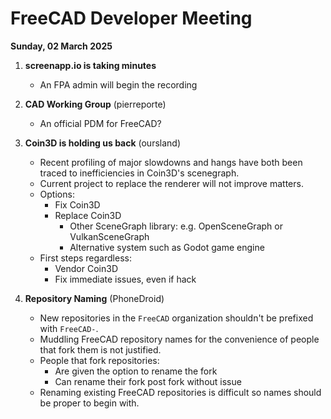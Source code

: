# FreeCAD Developer Meeting

**Sunday, 02 March 2025**

1. **screenapp.io is taking minutes**
   - An FPA admin will begin the recording

2. **CAD Working Group** (pierreporte)
   - An official PDM for FreeCAD?

3. **Coin3D is holding us back** (oursland)
   - Recent profiling of major slowdowns and hangs have both been traced to inefficiencies in Coin3D's scenegraph.
   - Current project to replace the renderer will not improve matters.
   - Options:
      - Fix Coin3D
      - Replace Coin3D
         - Other SceneGraph library: e.g. OpenSceneGraph or VulkanSceneGraph
         - Alternative system such as Godot game engine
   - First steps regardless:
      - Vendor Coin3D
      - Fix immediate issues, even if hack

4. **Repository Naming** (PhoneDroid)
   - New repositories in the `FreeCAD` organization shouldn't be prefixed with `FreeCAD-`.
   - Muddling FreeCAD repository names for the convenience of people that fork them is not justified.
   - People that fork repositories:
      - Are given the option to rename the fork
      - Can rename their fork post fork without issue
   - Renaming existing FreeCAD repositories is difficult so names should be proper to begin with.
